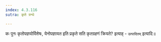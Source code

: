 ```yaml
---
index: 4.3.116
sutra: कृते ग्रन्थे

---
```

   कः पुनः कृतोपज्ञयोर्विशेषः, येनोपज्ञायत इति प्रकृते सति कृतग्रहणं क्रियते? इत्याह् - `उत्पादितम्` इत्यादि॥